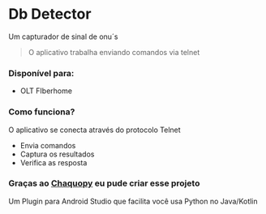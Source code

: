 # Db Detector
Um capturador de sinal de onu´s
> O aplicativo trabalha enviando comandos via telnet
### Disponível para:
- OLT FIberhome

### Como funciona?
O aplicativo se conecta através do protocolo Telnet
- Envia comandos
- Captura os resultados
- Verifica as resposta

### Graças ao [Chaquopy](https://chaquo.com/chaquopy/) eu pude criar esse projeto
Um Plugin para Android Studio que facilita você usa Python no Java/Kotlin
